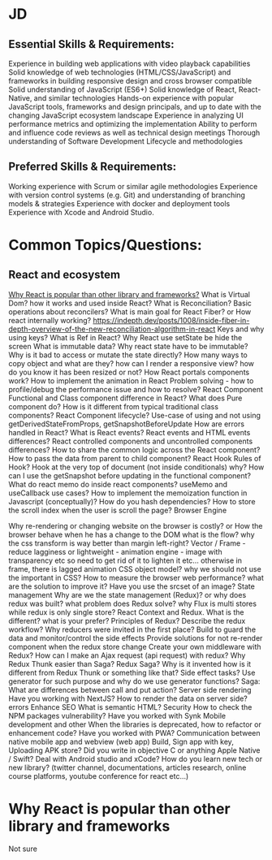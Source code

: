 # JD
## Essential Skills & Requirements:
Experience in building web applications with video playback capabilities
Solid knowledge of web technologies (HTML/CSS/JavaScript) and frameworks in building responsive design and cross browser compatible
Solid understanding of JavaScript (ES6+)
Solid knowledge of React, React-Native, and similar technologies
Hands-on experience with popular JavaScript tools, frameworks and design principals, and up to date with the changing JavaScript ecosystem landscape
Experience in analyzing UI performance metrics and optimizing the implementation
Ability to perform and influence code reviews as well as technical design meetings
Thorough understanding of Software Development Lifecycle and methodologies

## Preferred Skills & Requirements:
Working experience with Scrum or similar agile methodologies
Experience with version control systems (e.g. Git) and understanding of branching models & strategies
Experience with docker and deployment tools
Experience with Xcode and Android Studio.

# Common Topics/Questions:
## React and ecosystem
[Why React is popular than other library and frameworks?](#why-react-is-popular-than-other-library-and-frameworks)
What is Virtual Dom? how it works and used inside React?
What is Reconciliation? Basic operations about reconcilers?
What is main goal for React Fiber?  or How react internally working? https://indepth.dev/posts/1008/inside-fiber-in-depth-overview-of-the-new-reconciliation-algorithm-in-react
Keys and why using keys?
What is Ref in React?
Why React use setState be hide the screen
What is immutable data? Why react state have to be immutable?
Why is it bad to access or mutate the state directly?
How many ways to copy object and what are they?
how can I render a responsive view? how do you know it has been resized or not?
How React portals components work?
How to implement the animation in React
Problem solving - how to profile/debug the performance issue and how to resolve?
React Component
Functional and Class component difference in React?
What does Pure component do? How is it different from typical traditional class components?
React Component lifecycle?
Use-case of using and not using getDerivedStateFromProps, getSnapshotBeforeUpdate
How are errors handled in React?
What is React events? React events and HTML events differences?
React controlled components and uncontrolled components differences?
How to share the common logic across the React component?
How to pass the data from parent to child component?
React Hook
Rules of Hook?
Hook at the very top of document (not inside conditionals) why?
How can I use the getSnapshot before updating in the functional component?
What do react memo do inside react components?
useMemo and useCallback use cases?
How to implement the memoization function in Javascript (conceptually)? How do you hash dependencies?
How to store the scroll index when the user is scroll the page?
Browser Engine

Why re-rendering or changing website on the browser is costly? or  How the browser behave when he has a change to the DOM what is the flow?
why the css transform is way better than margin left-right?
Vector / Frame - reduce lagginess or lightweight - animation engine - image with transparency etc so need to get rid of it to lighten it etc… otherwise in frame, there is lagged animation
CSS object model?
why we should not use the important in CSS?
How to measure the browser web performance? what are the solution to improve it?
Have you use the srcset of an image?
State management
Why are we the state management (Redux)? or why does redux was built? what problem does Redux solve?
why Flux is multi stores while redux is only single store?
React Context and Redux. What is the different? what is your prefer?
Principles of Redux? Describe the redux workflow?
Why reducers were invited in the first place? Build to guard the data and monitor/control the side effects
Provide solutions for not re-render component when the redux store change
Create your own middleware with Redux?
How can I make an Ajax request (api request) with redux?
Why Redux Thunk easier than Saga?
Redux Saga? Why is it invented how is it different from Redux Thunk or something like that? Side effect tasks?
Use generator for such purpose and why do we use generator functions?
Saga: What are differences between call and put action?
Server side rendering
Have you working with NextJS?
How to render the data on server side?errors
Enhance SEO
What is semantic HTML?
Security
How to check the NPM packages vulnerability? 
Have you worked with Synk
Mobile development and other
When the libraries is deprecated, how to refactor or enhancement code?
Have you worked with PWA?
Communication between native mobile app and webview (web app)
Build, Sign app with key, Uploading APK store?
Did you write in objective C or anything Apple Native / Swift?
Deal with Android studio and xCode?
How do you learn new tech or new library? (twitter channel, documentations, articles research, online course platforms, youtube conference for react etc…)

# Why React is popular than other library and frameworks  
Not sure